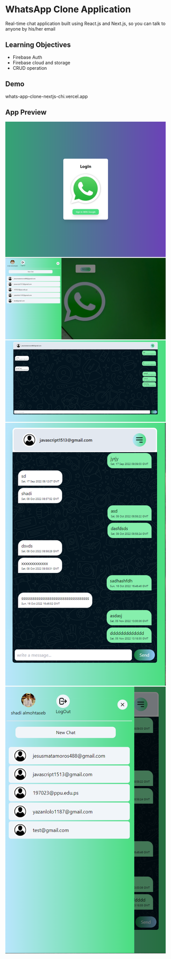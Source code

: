# WhatsApp Clone Application

Real-time chat application built using React.js and Next.js, so you can talk to anyone by his/her email

## Learning Objectives

 - Firebase Auth
 - Firebase cloud and storage
 - CRUD operation

## Demo

whats-app-clone-nextjs-chi.vercel.app


## App Preview

![](public/assets/wat1.png)
![](public/assets/wat2.png)
![](public/assets/wat3.png)
![](public/assets/wat4.png)
![](public/assets/wat5.png)

